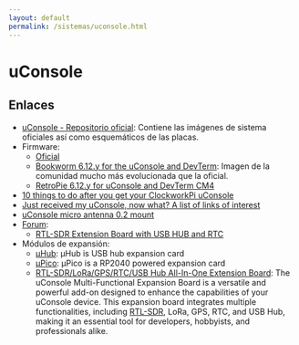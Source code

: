 ```yaml
---
layout: default
permalink: /sistemas/uconsole.html
---
```


# uConsole

## Enlaces

* [uConsole - Repositorio oficial](https://github.com/clockworkpi/uConsole/): Contiene las imágenes de sistema oficiales así como esquemáticos de las placas.
* Firmware:
    * [Oficial](https://github.com/clockworkpi/uConsole?tab=readme-ov-file#uconsole-os-images)
    * [Bookworm 6.12.y for the uConsole and DevTerm](https://forum.clockworkpi.com/t/bookworm-6-12-y-for-the-uconsole-and-devterm/15847): Imagen de la comunidad mucho más evolucionada que la oficial.
    * [RetroPie 6.12.y for uConsole and DevTerm CM4](https://forum.clockworkpi.com/t/retropie-6-12-y-for-uconsole-and-devterm-cm4/13572)
* [10 things to do after you get your ClockworkPi uConsole](https://github.com/cjstoddard/Clockworkpi-uConsole)
* [Just received my uConsole, now what? A list of links of interest](https://forum.clockworkpi.com/t/just-received-my-uconsole-now-what-a-list-of-links-of-interest/15322)
* [uConsole micro antenna 0.2 mount](https://www.printables.com/model/735257-uconsole-micro-antenna-02-mount)
* [Forum](https://forum.clockworkpi.com/c/uconsole/30):
    * [RTL-SDR Extension Board with USB HUB and RTC](https://forum.clockworkpi.com/t/rtl-sdr-extension-board-with-usb-hub-and-rtc/14804)
* Módulos de expansión:
    * [μHub](https://github.com/dotcypress/uhub): μHub is USB hub expansion card
    * [μPico](https://github.com/dotcypress/upico): μPico is a RP2040 powered expansion card
    * [RTL-SDR/LoRa/GPS/RTC/USB Hub All-In-One Extension Board](https://hackergadgets.com/products/uconsole-rtl-sdr-lora-gps-rtc-usb-hub-all-in-one-extension-board): The uConsole Multi-Functional Expansion Board is a versatile and powerful add-on designed to enhance the capabilities of your uConsole device. This expansion board integrates multiple functionalities, including [RTL-SDR](https://www.rtl-sdr.com/), LoRa, GPS, RTC, and USB Hub, making it an essential tool for developers, hobbyists, and professionals alike.